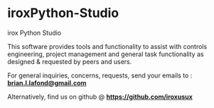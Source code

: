 # iroxPython-Studio


irox Python Studio

This software provides tools and functionality to assist with controls engineering, project management
and general task functionality as designed & requested by peers and users.

For general inquiries, concerns, requests, send your emails to : **<brian.l.lafond@gmail.com>**

Alternatively, find us on github @ **<https://github.com/iroxusux>**


